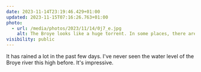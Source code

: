 ```yaml
---
date: 2023-11-14T23:19:46.429+01:00
updated: 2023-11-15T07:16:26.763+01:00
photo:
  - url: /media/photos/2023/11/14/0j7_e.jpg
    alt: The Broye looks like a huge torrent. In some places, there are hollows between one and two meters. The water is brown and full of tree trunks and branches.
visibility: public
---
```


It has rained a lot in the past few days. I've never seen the water level of the Broye river this high before. It's impressive.
